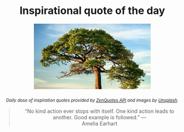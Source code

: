 
<div align="center">

# Inspirational quote of the day

<img src="./data/photo.jpeg" alt="Beautiful nature photo" width="320" height="180">

<sub><i>Daily dose of inspiration quotes provided by [ZenQuotes API](https://zenquotes.io/) and images by [Unsplash](https://unsplash.com/).</i></sub>


<blockquote>&ldquo;No kind action ever stops with itself. One kind action leads to another. Good example is followed.&rdquo; &mdash; <footer>Amelia Earhart</footer></blockquote>

</div>
